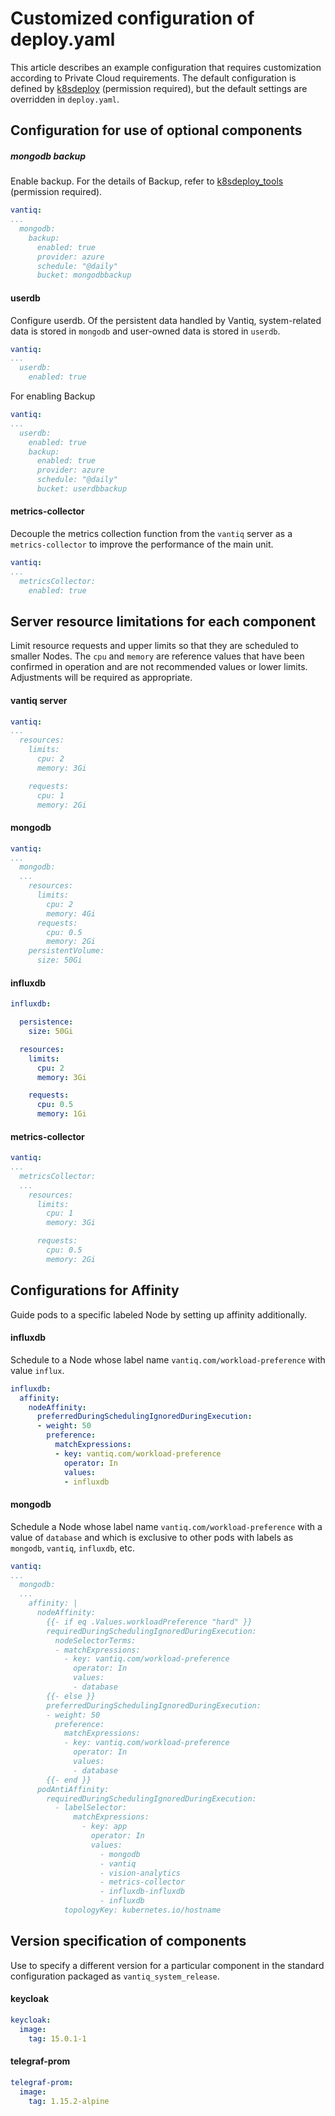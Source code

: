 # Customized configuration of deploy.yaml
This article describes an example configuration that requires customization according to Private Cloud requirements. The default configuration is defined by [k8sdeploy](https://github.com/Vantiq/k8sdeploy) (permission required), but the default settings are overridden in `deploy.yaml`.  


## Configuration for use of optional components  

##### mongodb backup
Enable backup. For the details of Backup, refer to [k8sdeploy_tools](https://github.com/Vantiq/k8sdeploy_tools) (permission required).  

```yaml
vantiq:
...
  mongodb:
    backup:
      enabled: true
      provider: azure
      schedule: "@daily"
      bucket: mongodbbackup
```

#### userdb
Configure userdb. Of the persistent data handled by Vantiq, system-related data is stored in `mongodb` and user-owned data is stored in `userdb`.  

```yaml
vantiq:
...
  userdb:
    enabled: true
```
For enabling Backup   
```yaml
vantiq:
...
  userdb:
    enabled: true
    backup:
      enabled: true
      provider: azure
      schedule: "@daily"
      bucket: userdbbackup
```



#### metrics-collector
Decouple the metrics collection function from the `vantiq` server as a `metrics-collector` to improve the performance of the main unit.   

```yaml
vantiq:
...
  metricsCollector:
    enabled: true
```

## Server resource limitations for each component  
Limit resource requests and upper limits so that they are scheduled to smaller Nodes. The `cpu` and `memory` are reference values that have been confirmed in operation and are not recommended values or lower limits.
Adjustments will be required as appropriate.  

#### vantiq server

```yaml
vantiq:
...
  resources:
    limits:
      cpu: 2
      memory: 3Gi

    requests:
      cpu: 1
      memory: 2Gi
```

#### mongodb
```yaml
vantiq:
...
  mongodb:
  ...
    resources:
      limits:
        cpu: 2
        memory: 4Gi
      requests:
        cpu: 0.5
        memory: 2Gi
    persistentVolume:
      size: 50Gi
```

#### influxdb
```yaml
influxdb:

  persistence:
    size: 50Gi

  resources:
    limits:
      cpu: 2
      memory: 3Gi

    requests:
      cpu: 0.5
      memory: 1Gi
```

#### metrics-collector
```yaml
vantiq:
...
  metricsCollector:
  ...
    resources:
      limits:
        cpu: 1
        memory: 3Gi

      requests:
        cpu: 0.5
        memory: 2Gi
```

## Configurations for Affinity  
Guide pods to a specific labeled Node by setting up affinity additionally.  

#### influxdb

Schedule to a Node whose label name `vantiq.com/workload-preference` with value `influx`.  


```yaml
influxdb:
  affinity:
    nodeAffinity:
      preferredDuringSchedulingIgnoredDuringExecution:
      - weight: 50
        preference:
          matchExpressions:
          - key: vantiq.com/workload-preference
            operator: In
            values:
            - influxdb
  ```

#### mongodb

Schedule a Node whose label name `vantiq.com/workload-preference` with a value of `database` and which is exclusive to other pods with labels as `mongodb`, `vantiq`, `influxdb`, etc.  

```yaml
vantiq:
...
  mongodb:
  ...
    affinity: |
      nodeAffinity:
        {{- if eq .Values.workloadPreference "hard" }}
        requiredDuringSchedulingIgnoredDuringExecution:
          nodeSelectorTerms:
          - matchExpressions:
            - key: vantiq.com/workload-preference
              operator: In
              values:
              - database
        {{- else }}
        preferredDuringSchedulingIgnoredDuringExecution:
        - weight: 50
          preference:
            matchExpressions:
            - key: vantiq.com/workload-preference
              operator: In
              values:
              - database
        {{- end }}
      podAntiAffinity:
        requiredDuringSchedulingIgnoredDuringExecution:
          - labelSelector:
              matchExpressions:
                - key: app
                  operator: In
                  values:
                    - mongodb
                    - vantiq
                    - vision-analytics
                    - metrics-collector
                    - influxdb-influxdb
                    - influxdb
            topologyKey: kubernetes.io/hostname
```

## Version specification of components  
Use to specify a different version for a particular component in the standard configuration packaged as `vantiq_system_release`.  

#### keycloak

```yaml
keycloak:
  image:
    tag: 15.0.1-1
```

#### telegraf-prom
```yaml
telegraf-prom:
  image:
    tag: 1.15.2-alpine
```
